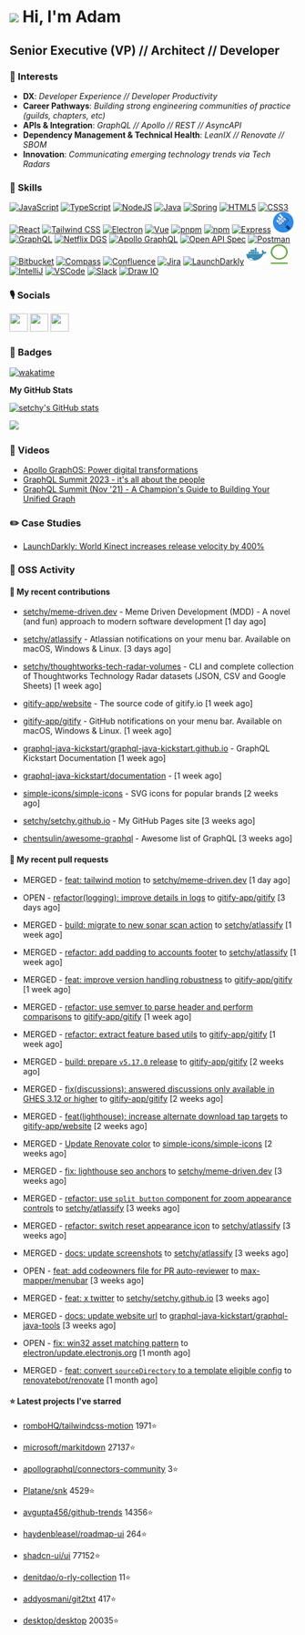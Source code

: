 ![](https://user-images.githubusercontent.com/18350557/176309783-0785949b-9127-417c-8b55-ab5a4333674e.gif) Hi, I'm Adam
============================================================================================================================

Senior Executive (VP) // Architect // Developer
-----------------------------------------------

### 🔭 Interests

- **DX**: *Developer Experience // Developer Productivity*
- **Career Pathways**: *Building strong engineering communities of practice (guilds, chapters, etc)*
- **APIs & Integration**: *GraphQL // Apollo // REST // AsyncAPI*
- **Dependency Management & Technical Health**: *LeanIX // Renovate // SBOM*
- **Innovation**: *Communicating emerging technology trends via Tech Radars*

### 💪 Skills

<p align="left">
  <a href="https://developer.mozilla.org/en-US/docs/Web/JavaScript" target="_blank" rel="noreferrer"><img src="https://raw.githubusercontent.com/danielcranney/readme-generator/main/public/icons/skills/javascript-colored.svg" width="36" height="36" alt="JavaScript" /></a>
  <a href="https://www.typescriptlang.org/" target="_blank" rel="noreferrer"><img src="https://raw.githubusercontent.com/danielcranney/readme-generator/main/public/icons/skills/typescript-colored.svg" width="36" height="36" alt="TypeScript" /></a>
  <a href="https://nodejs.org/en/" target="_blank" rel="noreferrer"><img src="https://raw.githubusercontent.com/danielcranney/readme-generator/main/public/icons/skills/nodejs-colored.svg" width="36" height="36" alt="NodeJS" /></a>
  <a href="https://www.oracle.com/java/" target="_blank" rel="noreferrer"><img src="https://raw.githubusercontent.com/danielcranney/readme-generator/main/public/icons/skills/java-colored.svg" width="36" height="36" alt="Java" /></a>
  <a href="https://spring.io/" target="_blank" rel="noreferrer"><img src="https://cdn.worldvectorlogo.com/logos/spring-3.svg" width="36" height="36" alt="Spring" /></a> 
  <a href="https://developer.mozilla.org/en-US/docs/Glossary/HTML5" target="_blank" rel="noreferrer"><img src="https://raw.githubusercontent.com/danielcranney/readme-generator/main/public/icons/skills/html5-colored.svg" width="36" height="36" alt="HTML5" /></a>
  <a href="https://www.w3.org/TR/CSS/#css" target="_blank" rel="noreferrer"><img src="https://raw.githubusercontent.com/danielcranney/readme-generator/main/public/icons/skills/css3-colored.svg" width="36" height="36" alt="CSS3" /></a>
  <a href="https://react.dev/" target="_blank" rel="noreferrer"><img src="https://cdn.worldvectorlogo.com/logos/react-2.svg" width="36" height="36" alt="React" /></a>
  <a href="https://tailwindcss.com/" target="_blank" rel="noreferrer"><img src="https://cdn.worldvectorlogo.com/logos/tailwind-css-2.svg" width="36" height="36" alt="Tailwind CSS" /></a>
  <a href="https://www.electronjs.org/" target="_blank" rel="noreferrer"><img src="https://cdn.worldvectorlogo.com/logos/electron-1.svg" width="36" height="36" alt="Electron" /></a>
  <a href="https://vuejs.org/" target="_blank" rel="noreferrer"><img src="https://cdn.worldvectorlogo.com/logos/vue-9.svg" width="36" height="36" alt="Vue" /></a>
  <a href="https://pnpm.io/" target="_blank" rel="noreferrer"><img src="https://encrypted-tbn0.gstatic.com/images?q=tbn:ANd9GcSGcwBnoTNg212cvEclMX-_qRw_P-_odFp3aafVal77Hg&s" width="36" height="36" alt="pnpm" /></a>
  <a href="https://www.npmjs.com/" target="_blank" rel="noreferrer"><img src="https://cdn.worldvectorlogo.com/logos/npm-square-red-1.svg" width="36" height="36" alt="npm" /></a>
  <a href="https://expressjs.com/" target="_blank" rel="noreferrer"><img src="https://raw.githubusercontent.com/danielcranney/readme-generator/main/public/icons/skills/express-colored.svg" width="36" height="36" alt="Express" /></a>
  <a href="https://docs.renovatebot.com/" target="_blank" rel="noreferrer"><img src="https://raw.githubusercontent.com/renovatebot/renovate/refs/heads/main/docs/usage/assets/images/logo.png" width="36" height="36" alt="Renovate" /></a>
  <a href="https://graphql.org/" target="_blank" rel="noreferrer"><img src="https://raw.githubusercontent.com/danielcranney/readme-generator/main/public/icons/skills/graphql-colored.svg" width="36" height="36" alt="GraphQL" /></a>
  <a href="https://netflix.github.io/dgs/" target="_blank" rel="noreferrer"><img src="https://raw.githubusercontent.com/Netflix/dgs/main/docs/images/dgs-framework-brand/Icon/dgs-icon--blue.svg" width="36" height="36" alt="Netflix DGS" /></a>
  <a href="https://apollographql.com/" target="_blank" rel="noreferrer"><img src="https://cdn.worldvectorlogo.com/logos/apollo-graphql-compact.svg" width="36" height="36" alt="Apollo GraphQL" /></a>
  <a href="https://swagger.io/specification/" target="_blank" rel="noreferrer"><img src="https://cdn.worldvectorlogo.com/logos/openapi-1.svg" width="36" height="36" alt="Open API Spec" /></a>
  <a href="https://www.postman.com//" target="_blank" rel="noreferrer"><img src="https://cdn.worldvectorlogo.com/logos/postman.svg" width="36" height="36" alt="Postman" /></a>
  <a href="https://www.atlassian.com/software/bitbucket" target="_blank" rel="noreferrer"><img src="https://cdn.worldvectorlogo.com/logos/bitbucket-icon.svg" width="36" height="36" alt="Bitbucket" /></a>
  <a href="https://www.atlassian.com/software/compass" target="_blank" rel="noreferrer"><img src="https://cdn.worldvectorlogo.com/logos/atlassian-compass-1.svg" width="36" height="36" alt="Compass" /></a>
  <a href="https://www.atlassian.com/software/confluence" target="_blank" rel="noreferrer"><img src="https://cdn.worldvectorlogo.com/logos/confluence-1.svg" width="36" height="36" alt="Confluence" /></a>
  <a href="https://www.atlassian.com/software/jira" target="_blank" rel="noreferrer"><img src="https://cdn.worldvectorlogo.com/logos/jira-1.svg" width="36" height="36" alt="Jira" /></a>
  <a href="https://launchdarkly.com/" target="_blank" rel="noreferrer"><img src="https://cdn.worldvectorlogo.com/logos/launchdarkly-2.svg" width="36" height="36" alt="LaunchDarkly" /></a>
  <a href="https://docker.com/" target="_blank" rel="noreferrer"><img src="https://raw.githubusercontent.com/nx211/homer-icons/master/png/docker.png" width="36" height="36" alt="Docker" /></a>
  <a href="https://jfrog.com/artifactory/" target="_blank" rel="noreferrer"><img src="https://raw.githubusercontent.com/nx211/homer-icons/master/png/artifactory.png" width="36" height="36" alt="Artifactory" /></a>
  <a href="https://www.jetbrains.com/idea/" target="_blank" rel="noreferrer"><img src="https://cdn.worldvectorlogo.com/logos/intellij-idea-1.svg" width="36" height="36" alt="IntelliJ" /></a>
  <a href="https://code.visualstudio.com/" target="_blank" rel="noreferrer"><img src="https://cdn.worldvectorlogo.com/logos/visual-studio-code-1.svg" width="36" height="36" alt="VSCode" /></a>
  <a href="https://slack.com/" target="_blank" rel="noreferrer"><img src="https://cdn.worldvectorlogo.com/logos/slack-new-logo.svg" width="36" height="36" alt="Slack" /></a>
  <a href="https://drawio-app.com/" target="_blank" rel="noreferrer"><img src="https://cdn.worldvectorlogo.com/logos/draw-io.svg" width="36" height="36" alt="Draw IO" /></a>
</p>

                      

### 🎙️ Socials
                  
<p align="left">
  <a href="https://www.github.com/setchy" target="_blank" rel="noreferrer"><img src="https://raw.githubusercontent.com/danielcranney/readme-generator/main/public/icons/socials/github.svg" width="32" height="32" /></a>
  <a href="https://www.linkedin.com/in/adamsetch" target="_blank" rel="noreferrer"><img src="https://raw.githubusercontent.com/danielcranney/readme-generator/main/public/icons/socials/linkedin.svg" width="32" height="32" /></a>
  <a href="https://www.twitter.com/setchy87" target="_blank" rel="noreferrer"><img src="https://raw.githubusercontent.com/danielcranney/readme-generator/main/public/icons/socials/twitter.svg" width="32" height="32" /></a>
</p>

### 📛 Badges

[![wakatime](https://wakatime.com/badge/user/2b948ae2-4be1-4020-8a57-7de60b53fe1d.svg)](https://wakatime.com/@2b948ae2-4be1-4020-8a57-7de60b53fe1d)

<b>My GitHub Stats</b>

<a href="http://www.github.com/setchy"><img src="https://github-readme-stats.vercel.app/api?username=setchy&show_icons=true&hide=&count_private=true&title_color=0891b2&text_color=ffffff&icon_color=0891b2&bg_color=1c1917&hide_border=true&show_icons=true" alt="setchy's GitHub stats" /></a>

<a href="http://www.github.com/setchy"><img src="https://github-readme-streak-stats.herokuapp.com/?user=setchy&stroke=ffffff&background=1c1917&ring=0891b2&fire=0891b2&currStreakNum=ffffff&currStreakLabel=0891b2&sideNums=ffffff&sideLabels=ffffff&dates=ffffff&hide_border=true" /></a>

### 📼 Videos

- [Apollo GraphOS: Power digital transformations](https://www.apollographql.com/enterprise?wvideo=4fu2lsjssc)
- [GraphQL Summit 2023 - it's all about the people](https://www.youtube.com/watch?v=090IWEcHbJc)
- [GraphQL Summit (Nov '21) - A Champion's Guide to Building Your Unified Graph](https://www.apollographql.com/events/roundtable/graphql-summit-november-2021/a-champions-guide-to-building-your-unified-graph)

### ✏️ Case Studies

- [LaunchDarkly: World Kinect increases release velocity by 400%](https://launchdarkly.com/case-studies/world-kinect/)

### 🎯 OSS Activity
#### 🚀 My recent contributions



- [setchy/meme-driven.dev](https://github.com/setchy/meme-driven.dev) - Meme Driven Development (MDD) - A novel (and fun) approach to modern software development [1 day ago]

- [setchy/atlassify](https://github.com/setchy/atlassify) - Atlassian notifications on your menu bar. Available on macOS, Windows &amp; Linux.  [3 days ago]

- [setchy/thoughtworks-tech-radar-volumes](https://github.com/setchy/thoughtworks-tech-radar-volumes) - CLI and complete collection of Thoughtworks Technology Radar datasets (JSON, CSV and Google Sheets) [1 week ago]

- [gitify-app/website](https://github.com/gitify-app/website) - The source code of gitify.io [1 week ago]

- [gitify-app/gitify](https://github.com/gitify-app/gitify) - GitHub notifications on your menu bar. Available on macOS, Windows &amp; Linux. [1 week ago]

- [graphql-java-kickstart/graphql-java-kickstart.github.io](https://github.com/graphql-java-kickstart/graphql-java-kickstart.github.io) - GraphQL Kickstart Documentation [1 week ago]

- [graphql-java-kickstart/documentation](https://github.com/graphql-java-kickstart/documentation) -  [1 week ago]

- [simple-icons/simple-icons](https://github.com/simple-icons/simple-icons) - SVG icons for popular brands [2 weeks ago]

- [setchy/setchy.github.io](https://github.com/setchy/setchy.github.io) - My GitHub Pages site [3 weeks ago]

- [chentsulin/awesome-graphql](https://github.com/chentsulin/awesome-graphql) - Awesome list of GraphQL [3 weeks ago]

#### 🎉 My recent pull requests



- MERGED - [feat: tailwind motion](https://github.com/setchy/meme-driven.dev/pull/31) to [setchy/meme-driven.dev](https://github.com/setchy/meme-driven.dev) [1 day ago]

- OPEN - [refactor(logging): improve details in logs](https://github.com/gitify-app/gitify/pull/1681) to [gitify-app/gitify](https://github.com/gitify-app/gitify) [3 days ago]

- MERGED - [build: migrate to new sonar scan action](https://github.com/setchy/atlassify/pull/431) to [setchy/atlassify](https://github.com/setchy/atlassify) [1 week ago]

- MERGED - [refactor: add padding to accounts footer](https://github.com/setchy/atlassify/pull/430) to [setchy/atlassify](https://github.com/setchy/atlassify) [1 week ago]

- MERGED - [feat: improve version handling robustness](https://github.com/gitify-app/gitify/pull/1674) to [gitify-app/gitify](https://github.com/gitify-app/gitify) [1 week ago]

- MERGED - [refactor: use semver to parse header and perform comparisons](https://github.com/gitify-app/gitify/pull/1673) to [gitify-app/gitify](https://github.com/gitify-app/gitify) [1 week ago]

- MERGED - [refactor: extract feature based utils](https://github.com/gitify-app/gitify/pull/1672) to [gitify-app/gitify](https://github.com/gitify-app/gitify) [1 week ago]

- MERGED - [build: prepare `v5.17.0` release](https://github.com/gitify-app/gitify/pull/1670) to [gitify-app/gitify](https://github.com/gitify-app/gitify) [2 weeks ago]

- MERGED - [fix(discussions): answered discussions only available in GHES 3.12 or higher](https://github.com/gitify-app/gitify/pull/1665) to [gitify-app/gitify](https://github.com/gitify-app/gitify) [2 weeks ago]

- MERGED - [feat(lighthouse): increase alternate download tap targets](https://github.com/gitify-app/website/pull/286) to [gitify-app/website](https://github.com/gitify-app/website) [2 weeks ago]

- MERGED - [Update Renovate color](https://github.com/simple-icons/simple-icons/pull/12290) to [simple-icons/simple-icons](https://github.com/simple-icons/simple-icons) [2 weeks ago]

- MERGED - [fix: lighthouse seo anchors](https://github.com/setchy/meme-driven.dev/pull/21) to [setchy/meme-driven.dev](https://github.com/setchy/meme-driven.dev) [3 weeks ago]

- MERGED - [refactor: use `split button` component for zoom appearance controls](https://github.com/setchy/atlassify/pull/400) to [setchy/atlassify](https://github.com/setchy/atlassify) [3 weeks ago]

- MERGED - [refactor: switch reset appearance icon](https://github.com/setchy/atlassify/pull/399) to [setchy/atlassify](https://github.com/setchy/atlassify) [3 weeks ago]

- MERGED - [docs: update screenshots](https://github.com/setchy/atlassify/pull/396) to [setchy/atlassify](https://github.com/setchy/atlassify) [3 weeks ago]

- OPEN - [feat: add codeowners file for PR auto-reviewer](https://github.com/max-mapper/menubar/pull/488) to [max-mapper/menubar](https://github.com/max-mapper/menubar) [3 weeks ago]

- MERGED - [feat: x twitter](https://github.com/setchy/setchy.github.io/pull/38) to [setchy/setchy.github.io](https://github.com/setchy/setchy.github.io) [3 weeks ago]

- MERGED - [docs: update website url](https://github.com/graphql-java-kickstart/graphql-java-tools/pull/793) to [graphql-java-kickstart/graphql-java-tools](https://github.com/graphql-java-kickstart/graphql-java-tools) [3 weeks ago]

- OPEN - [fix: win32 asset matching pattern](https://github.com/electron/update.electronjs.org/pull/175) to [electron/update.electronjs.org](https://github.com/electron/update.electronjs.org) [1 month ago]

- MERGED - [feat: convert `sourceDirectory` to a template eligible config](https://github.com/renovatebot/renovate/pull/32701) to [renovatebot/renovate](https://github.com/renovatebot/renovate) [1 month ago]

#### ⭐ Latest projects I've starred



- [romboHQ/tailwindcss-motion](https://github.com/romboHQ/tailwindcss-motion) 1971⭐

- [microsoft/markitdown](https://github.com/microsoft/markitdown) 27137⭐

- [apollographql/connectors-community](https://github.com/apollographql/connectors-community) 3⭐

- [Platane/snk](https://github.com/Platane/snk) 4529⭐

- [avgupta456/github-trends](https://github.com/avgupta456/github-trends) 14356⭐

- [haydenbleasel/roadmap-ui](https://github.com/haydenbleasel/roadmap-ui) 264⭐

- [shadcn-ui/ui](https://github.com/shadcn-ui/ui) 77152⭐

- [denitdao/o-rly-collection](https://github.com/denitdao/o-rly-collection) 11⭐

- [addyosmani/git2txt](https://github.com/addyosmani/git2txt) 417⭐

- [desktop/desktop](https://github.com/desktop/desktop) 20035⭐



